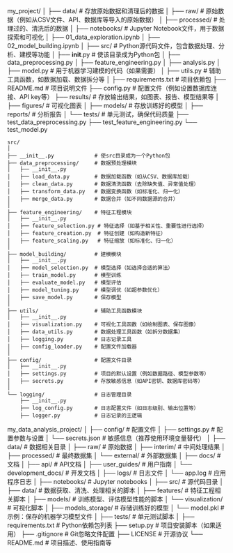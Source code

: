my_project/
│
├── data/                   # 存放原始数据和清理后的数据
│   ├── raw/                # 原始数据（例如从CSV文件、API、数据库等导入的原始数据）
│   ├── processed/          # 处理过的、清洗后的数据
│
├── notebooks/              # Jupyter Notebook文件，用于数据探索和可视化
│   ├── 01_data_exploration.ipynb
│   ├── 02_model_building.ipynb
│
├── src/                    # Python源代码文件，包含数据处理、分析、建模等功能
│   ├── __init__.py         # 使该目录成为Python包
│   ├── data_preprocessing.py
│   ├── feature_engineering.py
│   ├── analysis.py
│   ├── model.py            # 用于机器学习建模的代码（如果需要）
│   ├── utils.py            # 辅助工具函数，如数据加载、数据拆分等
│
├── requirements.txt        # 项目依赖包
├── README.md               # 项目说明文件
├── config.py               # 配置文件（例如设置数据库连接、API key等）
├── results/                # 存放输出结果，如图表、报告、模型结果等
│   ├── figures/            # 可视化图表
│   ├── models/             # 存放训练好的模型
│   ├── reports/            # 分析报告
│
└── tests/                  # 单元测试，确保代码质量
    ├── test_data_preprocessing.py
    ├── test_feature_engineering.py
    └── test_model.py


    src/
    │
    ├── __init__.py             # 使src目录成为一个Python包
    ├── data_preprocessing/     # 数据预处理模块
    │   ├── __init__.py
    │   ├── load_data.py        # 数据加载函数（如从CSV、数据库加载）
    │   ├── clean_data.py       # 数据清洗函数（去除缺失值、异常值处理）
    │   ├── transform_data.py   # 数据变换函数（如标准化、归一化）
    │   ├── merge_data.py       # 数据合并（如不同数据源的合并）
    │
    ├── feature_engineering/    # 特征工程模块
    │   ├── __init__.py
    │   ├── feature_selection.py # 特征选择（如基于相关性、重要性进行选择）
    │   ├── feature_creation.py  # 特征创建（如构造新特征）
    │   ├── feature_scaling.py   # 特征缩放（如标准化、归一化）
    │
    ├── model_building/         # 建模模块
    │   ├── __init__.py
    │   ├── model_selection.py  # 模型选择（如选择合适的算法）
    │   ├── train_model.py      # 模型训练
    │   ├── evaluate_model.py   # 模型评估
    │   ├── model_tuning.py     # 模型调优（如超参数优化）
    │   ├── save_model.py       # 保存模型
    │
    ├── utils/                  # 辅助工具函数模块
    │   ├── __init__.py
    │   ├── visualization.py    # 可视化工具函数（如绘制图表、保存图像）
    │   ├── data_utils.py       # 数据处理工具函数（如拆分数据集）
    │   ├── logging.py          # 日志记录工具
    │   ├── config_loader.py    # 配置文件加载器
    │
    ├── config/                 # 配置文件目录
    │   ├── __init__.py
    │   ├── settings.py         # 项目的默认设置（例如数据路径、模型参数等）
    │   ├── secrets.py          # 存放敏感信息（如API密钥、数据库密码等）
    │
    └── logging/                # 日志管理目录
        ├── __init__.py
        ├── log_config.py       # 日志配置文件（如日志级别、输出位置等）
        ├── logger.py           # 日志记录的主逻辑


my_data_analysis_project/
│
├── config/                # 配置文件
│   ├── settings.py        # 配置参数与设置
│   └── secrets.json       # 敏感信息（推荐使用环境变量替代）
│
├── data/                  # 数据相关目录
│   ├── raw/               # 原始数据
│   ├── interim/           # 中间处理结果
│   ├── processed/         # 最终数据集
│   └── external/          # 外部数据集
│
├── docs/                  # 文档
│   ├── api/               # API文档
│   ├── user_guides/       # 用户指南
│   └── development_docs/  # 开发文档
│
├── logs/                  # 日志文件
│   └── app.log            # 应用程序日志
│
├── notebooks/             # Jupyter notebooks
│
├── src/                   # 源代码目录
│   ├── data/              # 数据获取、清洗、处理相关的脚本
│   ├── features/          # 特征工程相关脚本
│   ├── models/            # 训练模型、评估模型性能的脚本
│   └── visualization/     # 可视化脚本
│
├── models_storage/        # 存储训练好的模型
│   └── model.pkl          # 示例：保存的机器学习模型文件
│
├── tests/                 # 单元测试脚本
│
├── requirements.txt       # Python依赖包列表
├── setup.py               # 项目安装脚本（如果适用）
├── .gitignore             # Git忽略文件配置
├── LICENSE                # 开源协议
└── README.md              # 项目描述、使用指南等
